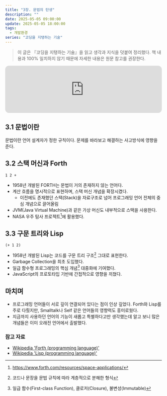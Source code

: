 ```yaml
---
title: "3장. 문법의 탄생"
description: ""
date: 2025-05-05 09:00:00
update: 2025-05-05 18:00:00
tags:
  - 개발환경
series: "코딩을 지탱하는 기술" 
---
```


> 이 글은 『코딩을 지탱하는 기술』을 읽고 생각과 지식을 덧붙여 정리했다. 책 내용과 100% 일치하지 않기 때문에 자세한 내용은 원문 참고를 권장한다.

<iframe style="border-radius:12px" src="https://open.spotify.com/embed/track/6Rqn2GFlmvmV4w9Ala0I1e?utm_source=generator" width="100%" height="152" frameBorder="0" allowfullscreen="" allow="autoplay; clipboard-write; encrypted-media; fullscreen; picture-in-picture" loading="lazy"></iframe>

## 3.1 문법이란

문법이란 언어 설계자가 정한 규칙이다. 문제를 바라보고 해결하는 사고방식에 영향을 준다.

## 3.2 스택 머신과 Forth

```text
1 2 +
```

- 1958년 개발된 FORTH는 문법이 거의 존재하지 않는 언어다.
- 계산 흐름을 명시적으로 표현하며, 스택 머신 개념을 확장시켰다.
  - 이전에도 존재했던 스택(Stack)을 자료구조로 넘어 프로그래밍 언어 전체의 중심 개념으로 끌어올림
- JVM(Java Virtual Machine)과 같은 가상 머신도 내부적으로 스택을 사용한다.
- NASA 우주 탐사 프로젝트[^1]에 활용했다. 

## 3.3 구문 트리와 Lisp

```
(+ 1 2)
```

- 1958년 개발된 Lisp는 코드를 구문 트리 구조[^2] 그대로 표현한다.
- Garbage Collection을 최초 도입했다.
- 일급 함수형 프로그래밍의 핵심 개념[^3] 대중화에 기여했다.
- JavaScript의 프로토타입 기반에 간접적으로 영향을 끼쳤다.

## 마치며

- 프로그래밍 언어들이 서로 깊이 연결되어 있다는 점이 인상 깊었다. Forth와 Lisp를 주로 다뤘지만, Smalltalk나 Self 같은 언어들의 영향력도 흥미로웠다.
- 지금까지 사용하던 언어의 기능이 새롭고 특별하다고만 생각했는데 알고 보니 많은 개념들은 이미 오래전 언어에서 출발했다.

### 참고 자료

- [Wikipedia 'Forth (programming language)'](https://en.wikipedia.org/wiki/Forth_(programming_language))
- [Wikipedia 'Lisp (programming language)'](https://en.wikipedia.org/wiki/Lisp_(programming_language))

[^1]: https://www.forth.com/resources/space-applications/
[^2]: 코드나 문장을 문법 규칙에 따라 계층적으로 분해한 형식
[^3]: 일급 함수(First-class Function), 클로저(Closure), 불변성(Immutable)